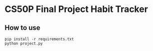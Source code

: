 # CS50P Final Project Habit Tracker
## How to use
```
pip install -r requirements.txt
python project.py
```
